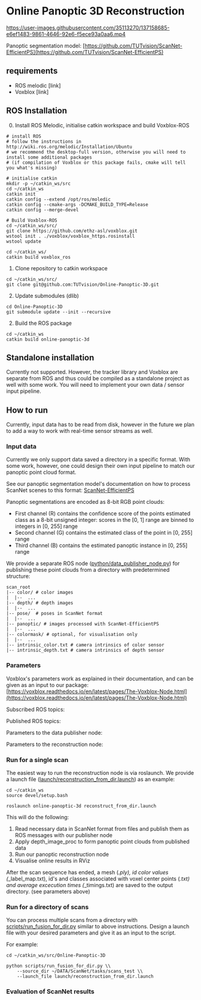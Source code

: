 # Online Panoptic 3D Reconstruction


https://user-images.githubusercontent.com/35113270/137158685-e6ef1483-9861-4646-92e6-f5ece93a0aa6.mp4


Panoptic segmentation model:
[https://github.com/TUTvision/ScanNet-EfficientPS](https://github.com/TUTvision/ScanNet-EfficientPS)

## requirements
- ROS melodic [link]
- Voxblox [link]

## ROS Installation
0. Install ROS Melodic, initialise catkin workspace and build Voxblox-ROS
```
# install ROS
# follow the instructions in http://wiki.ros.org/melodic/Installation/Ubuntu
# we recommend the desktop-full version, otherwise you will need to install some additional packages 
# (if compilation of Voxblox or this package fails, cmake will tell you what's missing)

# initialise catkin
mkdir -p ~/catkin_ws/src
cd ~/catkin_ws
catkin init
catkin config --extend /opt/ros/moledic
catkin config --cmake-args -DCMAKE_BUILD_TYPE=Release
catkin config --merge-devel

# Build Voxblox-ROS
cd ~/catkin_ws/src/
git clone https://github.com/ethz-asl/voxblox.git
wstool init . ./voxblox/voxblox_https.rosinstall
wstool update

cd ~/catkin_ws/
catkin build voxblox_ros

```
1. Clone repository to catkin workspace
```
cd ~/catkin_ws/src/
git clone git@github.com:TUTvision/Online-Panoptic-3D.git
```
2. Update submodules (dlib)
```
cd Online-Panoptic-3D
git submodule update --init --recursive
```
2. Build the ROS package
```
cd ~/catkin_ws
catkin build online-panoptic-3d
```

## Standalone installation
Currently not supported. However, the tracker library and Voxblox are separate from ROS and thus could be compiled as a standalone project as well with some work. You will need to implement your own data / sensor input pipeline.

## How to run

Currently, input data has to be read from disk, however in the future we plan to add a way to work with real-time sensor streams as well.

### Input data

Currently we only support data saved a directory in a specific format. With some work, however, one could design their own input pipeline to match our panoptic point cloud format.

See our panoptic segmentation model's documentation on how to process ScanNet scenes to this format: [ScanNet-EfficientPS](https://github.com/TUTvision/ScanNet-EfficientPS)

Panoptic segmentations are encoded as 8-bit RGB point clouds:
- First channel (R) contains the confidence score of the points estimated class as a 8-bit unsigned integer: scores in the [0, 1] range are binned to integers in [0, 255] range
- Second channel (G) contains the estimated class of the point in [0, 255] range
- Third channel (B) contains the estimated panoptic instance in [0, 255] range

We provide a separate ROS node ([python/data_publisher_node.py](https://github.com/TUTvision/Online-Panoptic-3D/blob/main/python/data_publisher_node.py)) for publishing these point clouds from a directory with predetermined structure:
```
scan_root
|-- color/ # color images
|  |--  ...
|-- depth/ # depth images
|  |--  ...
|-- pose/  # poses in ScanNet format
|  |--  ...
|-- panoptic/ # images processed with ScanNet-EfficientPS
|  |--  ...
|-- colormask/ # optional, for visualisation only
|  |--  ...
|-- intrinsic_color.txt # camera intrinsics of color sensor
|-- intrinsic_depth.txt # camera intrinsics of depth sensor
```

### Parameters

Voxblox's parameters work as explained in their documentation, and can be given as an input to our package:
[https://voxblox.readthedocs.io/en/latest/pages/The-Voxblox-Node.html](https://voxblox.readthedocs.io/en/latest/pages/The-Voxblox-Node.html)

Subscribed ROS topics:

Published ROS topics:

Parameters to the data publisher node:

Parameters to the reconstruction node:


### Run for a single scan

The easiest way to run the reconstruction node is via roslaunch. We provide a launch file ([launch/reconstruction_from_dir.launch](https://github.com/TUTvision/Online-Panoptic-3D/blob/main/launch/reconstruction_from_dir.launch)) as an example:
```
cd ~/catkin_ws
source devel/setup.bash

roslaunch online-panoptic-3d reconstruct_from_dir.launch
```

This will do the following:
1. Read necessary data in ScanNet format from files and publish them as ROS messages with our publisher node
2. Apply depth_image_proc to form panoptic point clouds from published data
3. Run our panoptic reconstruction node
4. Visualise online results in RViz

After the scan sequence has ended, a mesh (*.ply), id color values (*_label_map.txt), id's and classes associated with voxel center points (*.txt) and average excecution times (*_timings.txt) are saved to the output directory. (see parameters above)

### Run for a directory of scans

You can process multiple scans from a directory with [scripts/run_fusion_for_dir.py](https://github.com/TUTvision/Online-Panoptic-3D/blob/main/scripts/run_fusion_for_dir.py) similar to above instructions. Design a launch file with your desired parameters and give it as an input to the script.

For example:
```
cd ~/catkin_ws/src/Online-Panoptic-3D

python scripts/run_fusion_for_dir.py \\
    --source_dir ~/DATA/ScanNet/tasks/scans_test \\
    --launch_file launch/reconstruction_from_dir.launch
```

### Evaluation of ScanNet results
